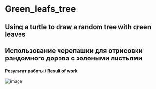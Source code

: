 # Green_leafs_tree
## Using a turtle to draw a random tree with green leaves
## Использование черепашки для отрисовки рандомного дерева с зелеными листьями

#### Результат работы / Result of work
![image](https://github.com/ArtemAvgutin/greeen_leafs/assets/131138862/8e8cfa99-7167-4e3e-a24c-cd8a9e971664)
